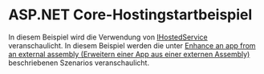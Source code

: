 # <a name="aspnet-core-hosting-startup-sample"></a>ASP.NET Core-Hostingstartbeispiel

In diesem Beispiel wird die Verwendung von [IHostedService](https://docs.microsoft.com/dotnet/api/microsoft.aspnetcore.hosting.ihostingstartup) veranschaulicht. In diesem Beispiel werden die unter [Enhance an app from an external assembly (Erweitern einer App aus einer externen Assembly)](https://docs.microsoft.com/aspnet/core/fundamentals/configuration/platform-specific-configuration) beschriebenen Szenarios veranschaulicht.
